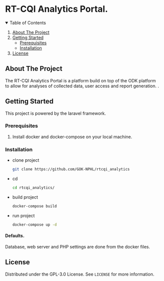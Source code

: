 # RT-CQI Analytics Portal.

<!-- TABLE OF CONTENTS -->
<details open="open">
  <summary>Table of Contents</summary>
  <ol>
    <li>
      <a href="#about-the-project">About The Project</a>
    </li>
    <li>
      <a href="#getting-started">Getting Started</a>
      <ul>
        <li><a href="#prerequisites">Prerequisites</a></li>
        <li><a href="#Installation">Installation</a></li>
      </ul>
    </li>
    <li><a href="#license">License</a></li>
  </ol>
</details>


<!-- ABOUT THE PROJECT -->
## About The Project
The RT-CQI Analytics Portal is a platform build on top of the ODK platform to allow for analyses of collected data, user access and report generation.
.

<!-- GETTING STARTED -->
## Getting Started

This project is powered by the laravel framework.


### Prerequisites

1. Install docker and docker-compose on your local machine.

### Installation

* clone project
  ```sh
  git clone https://github.com/GOK-NPHL/rtcqi_analytics
  ```

* cd
  ```sh
  cd rtcqi_analytics/
  ```

* build project
  ```sh
  docker-compose build
  ```

* run project
  ```sh
  docker-compose up -d
  ```

#### Defaults.

Database, web server and PHP settings are done from the docker files.


<!-- LICENSE -->
## License

Distributed under the GPL-3.0 License. See `LICENSE` for more information.
